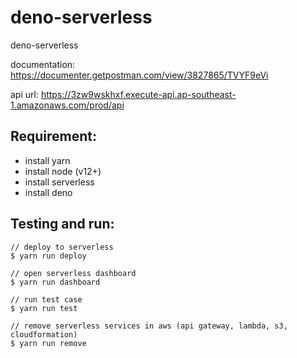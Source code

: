 # deno-serverless

deno-serverless

documentation: https://documenter.getpostman.com/view/3827865/TVYF9eVi

api url: https://3zw9wskhxf.execute-api.ap-southeast-1.amazonaws.com/prod/api

## Requirement:

- install yarn
- install node (v12+)
- install serverless
- install deno

## Testing and run:

```
// deploy to serverless
$ yarn run deploy

// open serverless dashboard
$ yarn run dashboard

// run test case
$ yarn run test

// remove serverless services in aws (api gateway, lambda, s3, cloudformation)
$ yarn run remove
```
